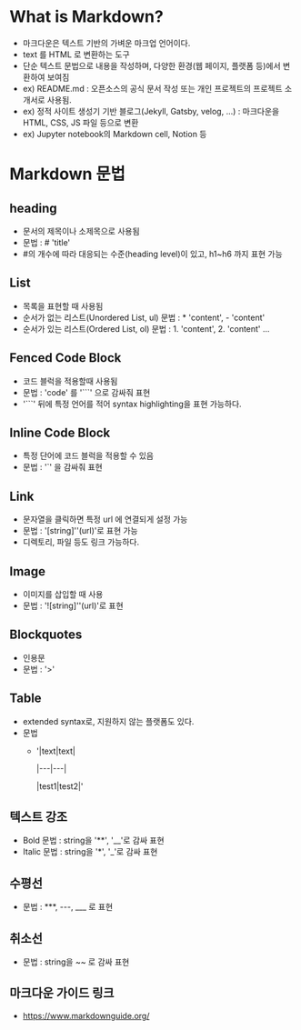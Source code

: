 # What is Markdown?

- 마크다운은 텍스트 기반의 가벼운 마크업 언어이다. 
- text 를 HTML 로 변환하는 도구
- 단순 텍스트 문법으로 내용을 작성하며, 다양한 환경(웹 페이지, 플랫폼 등)에서 변환하여 보여짐
- ex) README.md : 오픈소스의 공식 문서 작성 또는 개인 프로젝트의 프로젝트 소개서로 사용됨. 
- ex) 정적 사이트 생성기 기반 블로그(Jekyll, Gatsby, velog, ...) : 마크다운을 HTML, CSS, JS 파일 등으로 변환
- ex) Jupyter notebook의 Markdown cell, Notion 등

# Markdown 문법

## heading

- 문서의 제목이나 소제목으로 사용됨
- 문법 : # 'title' 
- #의 개수에 따라 대응되는 수준(heading level)이 있고, h1~h6 까지 표현 가능

## List

- 목록을 표현할 때 사용됨
- 순서가 없는 리스트(Unordered List, ul) 문법 : * 'content', - 'content'
- 순서가 있는 리스트(Ordered List, ol) 문법 : 1. 'content', 2. 'content' ... 

## Fenced Code Block

- 코드 블럭을 적용할때 사용됨
- 문법 : 'code' 를 '```' 으로 감싸줘 표현
- '```' 뒤에 특정 언어를 적어 syntax highlighting을 표현 가능하다. 

## Inline Code Block

- 특정 단어에 코드 블럭을 적용할 수 있음
- 문법 : '`' 을 감싸줘 표현

## Link

- 문자열을 클릭하면 특정 url 에 연결되게 설정 가능
- 문법 : '[string]''(url)'로 표현 가능
- 디렉토리, 파일 등도 링크 가능하다. 

## Image

- 이미지를 삽입할 때 사용
- 문법 : '![string]''(url)'로 표현 

## Blockquotes 

- 인용문
- 문법 : '>'

## Table

- extended syntax로, 지원하지 않는 플랫폼도 있다. 
- 문법
  - '|text|text|
    
    |---|---|
    
    |test1|test2|'


## 텍스트 강조

- Bold 문법 : string을 '**', '__'로 감싸 표현
- Italic 문법 : string을 '*', '_'로 감싸 표현

## 수평선

- 문법 : ***, ---, ___ 로 표현

## 취소선

- 문법 : string을 ~~ 로 감싸 표현

## 마크다운 가이드 링크
- https://www.markdownguide.org/
